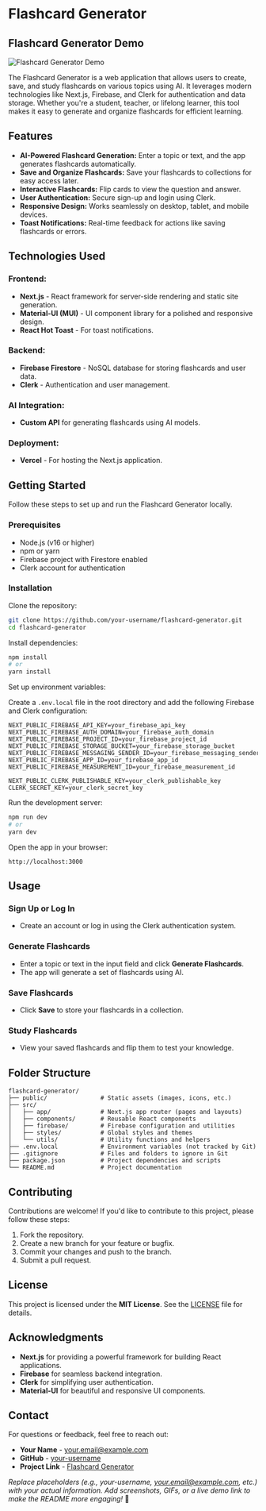 # Flashcard Generator

## Flashcard Generator Demo

![Flashcard Generator Demo](https://flashcard-generator-ptb3duxqz-darkboy17s-projects.vercel.app/)

The Flashcard Generator is a web application that allows users to create, save, and study flashcards on various topics using AI. It leverages modern technologies like Next.js, Firebase, and Clerk for authentication and data storage. Whether you're a student, teacher, or lifelong learner, this tool makes it easy to generate and organize flashcards for efficient learning.

## Features

- **AI-Powered Flashcard Generation:** Enter a topic or text, and the app generates flashcards automatically.
- **Save and Organize Flashcards:** Save your flashcards to collections for easy access later.
- **Interactive Flashcards:** Flip cards to view the question and answer.
- **User Authentication:** Secure sign-up and login using Clerk.
- **Responsive Design:** Works seamlessly on desktop, tablet, and mobile devices.
- **Toast Notifications:** Real-time feedback for actions like saving flashcards or errors.

## Technologies Used

### Frontend:
- **Next.js** - React framework for server-side rendering and static site generation.
- **Material-UI (MUI)** - UI component library for a polished and responsive design.
- **React Hot Toast** - For toast notifications.

### Backend:
- **Firebase Firestore** - NoSQL database for storing flashcards and user data.
- **Clerk** - Authentication and user management.

### AI Integration:
- **Custom API** for generating flashcards using AI models.

### Deployment:
- **Vercel** - For hosting the Next.js application.

## Getting Started

Follow these steps to set up and run the Flashcard Generator locally.

### Prerequisites

- Node.js (v16 or higher)
- npm or yarn
- Firebase project with Firestore enabled
- Clerk account for authentication

### Installation

Clone the repository:

```bash
git clone https://github.com/your-username/flashcard-generator.git
cd flashcard-generator
```

Install dependencies:

```bash
npm install
# or
yarn install
```

Set up environment variables:

Create a `.env.local` file in the root directory and add the following Firebase and Clerk configuration:

```plaintext
NEXT_PUBLIC_FIREBASE_API_KEY=your_firebase_api_key
NEXT_PUBLIC_FIREBASE_AUTH_DOMAIN=your_firebase_auth_domain
NEXT_PUBLIC_FIREBASE_PROJECT_ID=your_firebase_project_id
NEXT_PUBLIC_FIREBASE_STORAGE_BUCKET=your_firebase_storage_bucket
NEXT_PUBLIC_FIREBASE_MESSAGING_SENDER_ID=your_firebase_messaging_sender_id
NEXT_PUBLIC_FIREBASE_APP_ID=your_firebase_app_id
NEXT_PUBLIC_FIREBASE_MEASUREMENT_ID=your_firebase_measurement_id

NEXT_PUBLIC_CLERK_PUBLISHABLE_KEY=your_clerk_publishable_key
CLERK_SECRET_KEY=your_clerk_secret_key
```

Run the development server:

```bash
npm run dev
# or
yarn dev
```

Open the app in your browser:

```
http://localhost:3000
```

## Usage

### Sign Up or Log In
- Create an account or log in using the Clerk authentication system.

### Generate Flashcards
- Enter a topic or text in the input field and click **Generate Flashcards**.
- The app will generate a set of flashcards using AI.

### Save Flashcards
- Click **Save** to store your flashcards in a collection.

### Study Flashcards
- View your saved flashcards and flip them to test your knowledge.

## Folder Structure

```plaintext
flashcard-generator/
├── public/               # Static assets (images, icons, etc.)
├── src/
│   ├── app/              # Next.js app router (pages and layouts)
│   ├── components/       # Reusable React components
│   ├── firebase/         # Firebase configuration and utilities
│   ├── styles/           # Global styles and themes
│   └── utils/            # Utility functions and helpers
├── .env.local            # Environment variables (not tracked by Git)
├── .gitignore            # Files and folders to ignore in Git
├── package.json          # Project dependencies and scripts
└── README.md             # Project documentation
```

## Contributing

Contributions are welcome! If you'd like to contribute to this project, please follow these steps:

1. Fork the repository.
2. Create a new branch for your feature or bugfix.
3. Commit your changes and push to the branch.
4. Submit a pull request.

## License

This project is licensed under the **MIT License**. See the [LICENSE](LICENSE) file for details.

## Acknowledgments

- **Next.js** for providing a powerful framework for building React applications.
- **Firebase** for seamless backend integration.
- **Clerk** for simplifying user authentication.
- **Material-UI** for beautiful and responsive UI components.

## Contact

For questions or feedback, feel free to reach out:

- **Your Name** - [your.email@example.com](mailto:your.email@example.com)
- **GitHub** - [your-username](https://github.com/your-username)
- **Project Link** - [Flashcard Generator](https://github.com/your-username/flashcard-generator)

*Replace placeholders (e.g., your-username, your.email@example.com, etc.) with your actual information. Add screenshots, GIFs, or a live demo link to make the README more engaging!* 🚀
